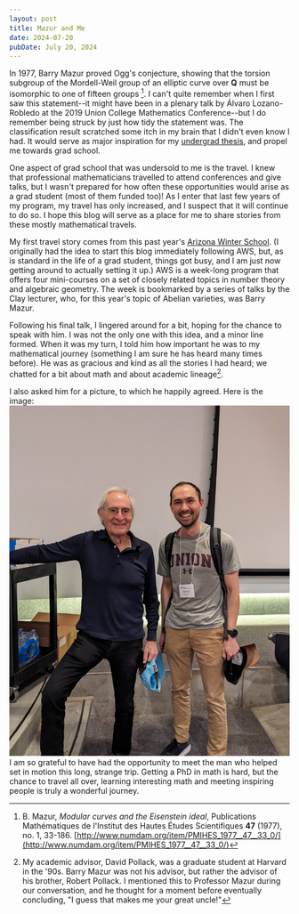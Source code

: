 ```yaml
---
layout: post
title: Mazur and Me
date: 2024-07-20
pubDate: July 20, 2024
---
```


In 1977, Barry Mazur proved Ogg's conjecture, showing that the torsion subgroup of the Mordell-Weil group of an elliptic curve over **Q** must be isomorphic to one of fifteen groups [^1].  I can't quite remember when I first saw this statement--it might have been in a plenary talk by Álvaro Lozano-Robledo at the 2019 Union College Mathematics Conference--but I do remember being struck by just how tidy the statement was.  The classification result scratched some itch in my brain that I didn't even know I had.  It would serve as major inspiration for my [undergrad thesis](./files/notes/mordell_curves_torsion.pdf), and propel me towards grad school.

One aspect of grad school that was undersold to me is the travel.  I knew that professional mathematicians travelled to attend conferences and give talks, but I wasn't prepared for how often these opportunities would arise as a grad student (most of them funded too)!  As I enter that last few years of my program, my travel has only increased, and I suspect that it will continue to do so.  I hope this blog will serve as a place for me to share stories from these mostly mathematical travels. 

My first travel story comes from this past year's [Arizona Winter School](https://swc-math.github.io/aws/2024/index.html).  (I originally had the idea to start this blog immediately following AWS, but, as is standard in the life of a grad student, things got busy, and I am just now getting around to actually setting it up.)  AWS is a week-long program that offers four mini-courses on a set of closely related topics in number theory and algebraic geometry.  The week is bookmarked by a series of talks by the Clay lecturer, who, for this year's topic of Abelian varieties, was Barry Mazur.  

Following his final talk, I lingered around for a bit, hoping for the chance to speak with him.  I was not the only one with this idea, and a minor line formed.  When it was my turn, I told him how important he was to my mathematical journey (something I am sure he has heard many times before).  He was as gracious and kind as all the stories I had heard; we chatted for a bit about math and about academic lineage[^2].  

I also asked him for a picture, to which he happily agreed.  Here is the image:
![Mazur and Me](./files/pictures/Mazur_and_Me.jpg "Mazur and Me")  
I am so grateful to have had the opportunity to meet the man who helped set in motion this long, strange trip.  Getting a PhD in math is hard, but the chance to travel all over, learning interesting math and meeting inspiring people is truly a wonderful journey.  

[^1]: B. Mazur, *Modular curves and the Eisenstein ideal*, Publications Mathématiques de l'Institut des Hautes Études Scientifiques **47** (1977), no. 1, 33-186. [http://www.numdam.org/item/PMIHES_1977__47__33_0/](http://www.numdam.org/item/PMIHES_1977__47__33_0/)

[^2]: My academic advisor, David Pollack, was a graduate student at Harvard in the '90s.  Barry Mazur was not his advisor, but rather the advisor of his brother, Robert Pollack.  I mentioned this to Professor Mazur during our conversation, and he thought for a moment before eventually concluding, "I guess that makes me your great uncle!"  
